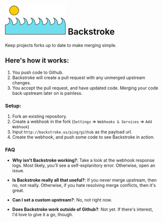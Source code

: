 ![logo](assets/logo.svg)
Backstroke
===
Keep projects forks up to date to make merging simple.

## Here's how it works:
1. You push code to Github.
2. Backstroke will create a pull request with any unmerged upstream changes.
3. You accept the pull request, and have updated code. Merging your code back upstream later on is painless.

### Setup:
1. Fork an existing repository.
2. Create a webhook in the fork (`Settings` => `Webhooks & Services` => `Add Webhook`)
3. Input `http://backstroke.us/ping/github` as the payload url.
4. Create the webhook, and push some code to see Backstroke in action.

### FAQ
- **Why isn't Backstroke working?**: Take a look at the webhook response logs. Most likely, you'll see a self-explanitory error. Otherwise, open an issue.

- **Is Backstroke really all that useful?**: If you never merge upstream, then no, not really. Otherwise, if you hate
resolving merge conflicts, then it's great.

- **Can I set a custom upstream?**: No, not right now. 

- **Does Backstroke work outside of Github?**: Not yet. If there's interest, I'd love to give it a go, though.
